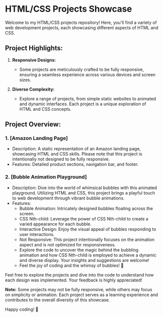 # HTML/CSS Projects Showcase

Welcome to my HTML/CSS projects repository! Here, you'll find a variety of web development projects, each showcasing different aspects of HTML and CSS.

## Project Highlights:

1. **Responsive Designs:**
   - Some projects are meticulously crafted to be fully responsive, ensuring a seamless experience across various devices and screen sizes.

2. **Diverse Complexity:**
   - Explore a range of projects, from simple static websites to animated and dynamic interfaces. Each project is a unique exploration of HTML and CSS concepts.

## Project Overview:

### 1. [Amazon Landing Page]
   - Description: A static representation of an Amazon landing page, showcasing HTML and CSS skills. Please note that this project is intentionally not designed to be fully responsive.
   - Features: Detailed product sections, navigation bar, and footer.
### 2. [Bubble Animation Playground]
   - Description: Dive into the world of whimsical bubbles with this animated playground. Utilizing HTML and CSS, this project brings a playful touch to web development through vibrant bubble animations.
   - Features:
      - Bubble Animation: Intricately designed bubbles floating across the screen.
      - CSS Nth-child: Leverage the power of CSS Nth-child to create a varied appearance for each bubble.
      - Interactive Design: Enjoy the visual appeal of bubbles responding to user interactions.
      - Not Responsive: This project intentionally focuses on the animation aspect and is not optimized for responsiveness.
      - Explore the code to uncover the magic behind the bubbling animation and how CSS Nth-child is employed to achieve a dynamic and diverse display. Your insights and suggestions are welcome!
      - Feel the joy of coding and the whimsy of bubbles! 🎈

Feel free to explore the projects and dive into the code to understand how each design was implemented. Your feedback is highly appreciated!

**Note:** Some projects may not be fully responsive, while others may focus on simplicity or animation. Each project serves as a learning experience and contributes to the overall diversity of this showcase.

Happy coding! 🚀
